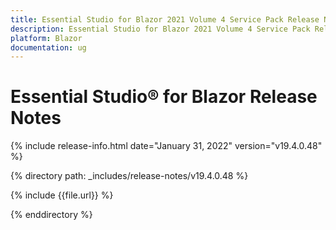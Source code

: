 ```yaml
---
title: Essential Studio for Blazor 2021 Volume 4 Service Pack Release Notes  
description: Essential Studio for Blazor 2021 Volume 4 Service Pack Release Notes   
platform: Blazor
documentation: ug
---
```


# Essential Studio&reg; for Blazor Release Notes  

{% include release-info.html date="January 31, 2022"  version="v19.4.0.48" %} 

{% directory path: _includes/release-notes/v19.4.0.48 %}

{% include {{file.url}} %}

{% enddirectory %}